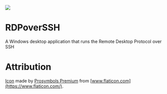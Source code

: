 ![](https://raw.githubusercontent.com/micahmo/RDPoverSSH/master/RDPoverSSH/Images/logo.png)


# RDPoverSSH

A Windows desktop application that runs the Remote Desktop Protocol over SSH

# Attribution
[Icon](https://www.flaticon.com/premium-icon/data-transfer_2985993) made by [Prosymbols Premium](https://www.flaticon.com/authors/prosymbols-premium) from [www.flaticon.com](https://www.flaticon.com/).